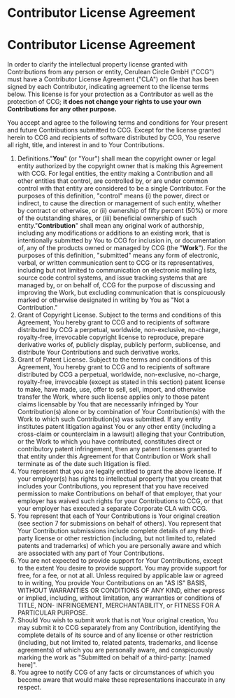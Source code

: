 # Contributor License Agreement

# Contributor License Agreement

In order to clarify the intellectual property license granted with Contributions from any person or entity, Cerulean Circle GmbH ("CCG") must have a Contributor License Agreement ("CLA") on file that has been signed by each Contributor, indicating agreement to the license terms below. This license is for your protection as a Contributor as well as the protection of CCG; **it does not change your rights to use your own Contributions for any other purpose.**

You accept and agree to the following terms and conditions for Your present and future Contributions submitted to CCG. Except for the license granted herein to CCG and recipients of software distributed by CCG, You reserve all right, title, and interest in and to Your Contributions.

1. Definitions."**You**" (or "Your") shall mean the copyright owner or legal entity authorized by the copyright owner that is making this Agreement with CCG. For legal entities, the entity making a Contribution and all other entities that control, are controlled by, or are under common control with that entity are considered to be a single Contributor. For the purposes of this definition, "control" means (i) the power, direct or indirect, to cause the direction or management of such entity, whether by contract or otherwise, or (ii) ownership of fifty percent (50%) or more of the outstanding shares, or (iii) beneficial ownership of such entity."**Contribution**" shall mean any original work of authorship, including any modifications or additions to an existing work, that is intentionally submitted by You to CCG for inclusion in, or documentation of, any of the products owned or managed by CCG (the "**Work**"). For the purposes of this definition, "submitted" means any form of electronic, verbal, or written communication sent to CCG or its representatives, including but not limited to communication on electronic mailing lists, source code control systems, and issue tracking systems that are managed by, or on behalf of, CCG for the purpose of discussing and improving the Work, but excluding communication that is conspicuously marked or otherwise designated in writing by You as "Not a Contribution."
2. Grant of Copyright License. Subject to the terms and conditions of this Agreement, You hereby grant to CCG and to recipients of software distributed by CCG a perpetual, worldwide, non-exclusive, no-charge, royalty-free, irrevocable copyright license to reproduce, prepare derivative works of, publicly display, publicly perform, sublicense, and distribute Your Contributions and such derivative works.
3. Grant of Patent License. Subject to the terms and conditions of this Agreement, You hereby grant to CCG and to recipients of software distributed by CCG a perpetual, worldwide, non-exclusive, no-charge, royalty-free, irrevocable (except as stated in this section) patent license to make, have made, use, offer to sell, sell, import, and otherwise transfer the Work, where such license applies only to those patent claims licensable by You that are necessarily infringed by Your Contribution(s) alone or by combination of Your Contribution(s) with the Work to which such Contribution(s) was submitted. If any entity institutes patent litigation against You or any other entity (including a cross-claim or counterclaim in a lawsuit) alleging that your Contribution, or the Work to which you have contributed, constitutes direct or contributory patent infringement, then any patent licenses granted to that entity under this Agreement for that Contribution or Work shall terminate as of the date such litigation is filed.
4. You represent that you are legally entitled to grant the above license. If your employer(s) has rights to intellectual property that you create that includes your Contributions, you represent that you have received permission to make Contributions on behalf of that employer, that your employer has waived such rights for your Contributions to CCG, or that your employer has executed a separate Corporate CLA with CCG.
5. You represent that each of Your Contributions is Your original creation (see section 7 for submissions on behalf of others). You represent that Your Contribution submissions include complete details of any third-party license or other restriction (including, but not limited to, related patents and trademarks) of which you are personally aware and which are associated with any part of Your Contributions.
6. You are not expected to provide support for Your Contributions, except to the extent You desire to provide support. You may provide support for free, for a fee, or not at all. Unless required by applicable law or agreed to in writing, You provide Your Contributions on an "AS IS" BASIS, WITHOUT WARRANTIES OR CONDITIONS OF ANY KIND, either express or implied, including, without limitation, any warranties or conditions of TITLE, NON- INFRINGEMENT, MERCHANTABILITY, or FITNESS FOR A PARTICULAR PURPOSE.
7. Should You wish to submit work that is not Your original creation, You may submit it to CCG separately from any Contribution, identifying the complete details of its source and of any license or other restriction (including, but not limited to, related patents, trademarks, and license agreements) of which you are personally aware, and conspicuously marking the work as "Submitted on behalf of a third-party: \[named here\]".
8. You agree to notify CCG of any facts or circumstances of which you become aware that would make these representations inaccurate in any respect.